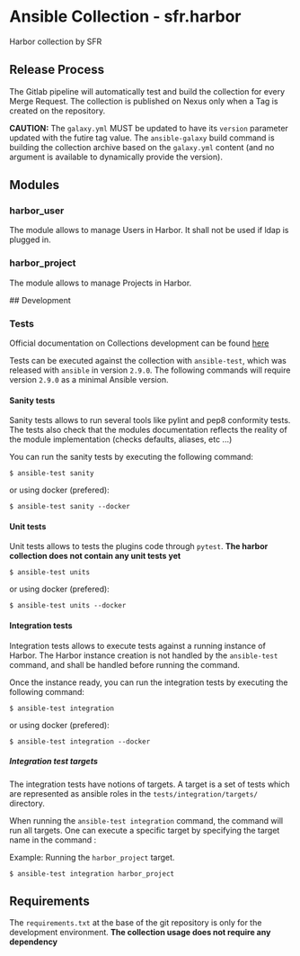 # Ansible Collection - sfr.harbor

Harbor collection by SFR

## Release Process

The Gitlab pipeline will automatically test and build the collection for every Merge Request.
The collection is published on Nexus only when a Tag is created on the repository.

**CAUTION:** The `galaxy.yml` MUST be updated to have its `version` parameter updated with the futire tag value.
The `ansible-galaxy` build command is building the collection archive based on the `galaxy.yml`
content (and no argument is available to dynamically provide the version).

## Modules

### harbor_user

The module allows to manage Users in Harbor. It shall not be used if ldap is plugged in.

### harbor_project

The module allows to manage Projects in Harbor.

## Development

### Tests

Official documentation on Collections development can be found [here](https://docs.ansible.com/ansible/latest/dev_guide/developing_collections.html)

Tests can be executed against the collection with `ansible-test`, which was released with `ansible` in version `2.9.0`. 
The following commands will require version `2.9.0` as a minimal Ansible version.

#### Sanity tests

Sanity tests allows to run several tools like pylint and pep8 conformity tests.
The tests also check that the modules documentation reflects the reality of the module implementation (checks defaults, aliases, etc ...)

You can run the sanity tests by executing the following command:

```
$ ansible-test sanity
```

or using docker (prefered):

```
$ ansible-test sanity --docker
```

#### Unit tests

Unit tests allows to tests the plugins code through `pytest`.
**The harbor collection does not contain any unit tests yet**

```
$ ansible-test units
``` 

or using docker (prefered):

```
$ ansible-test units --docker
``` 

#### Integration tests

Integration tests allows to execute tests against a running instance of Harbor.
The Harbor instance creation is not handled by the `ansible-test` command, and shall be handled before running the command.

Once the instance ready, you can run the integration tests by executing the following command:

```
$ ansible-test integration
```

or using docker (prefered):

```
$ ansible-test integration --docker
```

##### Integration test targets

The integration tests have notions of targets. 
A target is a set of tests which are represented as ansible roles in the `tests/integration/targets/` directory.

When running the `ansible-test integration` command, the command will run all targets. One can execute a specific target
by specifying the target name in the command :

Example: Running the `harbor_project` target.
```
$ ansible-test integration harbor_project
```

## Requirements

The `requirements.txt` at the base of the git repository is only for the development environment.
**The collection usage does not require any dependency**
